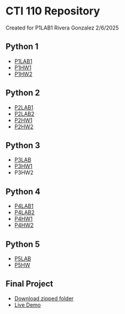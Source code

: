 # CTI 110 Repository
Created for P1LAB1
Rivera Gonzalez
2/6/2025

## Python 1
- [P1LAB1](https://github.com/luisdrg/cti110/blob/main/P1LAB1_RiveraGonzalezLuis.py)
- [P1HW1](https://github.com/luisdrg/cti110/blob/main/P1HW1_RiveraGonzalezLuis.py)
- [P1HW2](https://github.com/luisdrg/cti110/blob/main/P1HW2_RiveraGonzalezLuis.py)
  
## Python 2
- [P2LAB1](https://github.com/luisdrg/cti110/blob/main/P2LAB1_RiveraGonzalezLuis.py)
- [P2LAB2](https://github.com/luisdrg/cti110/blob/main/P2LAB2_RiveraGonzalezLuis.py)
- [P2HW1](https://github.com/luisdrg/cti110/blob/main/P2HW1_LuisRiveraGonzalez.py)
- [P2HW2](https://github.com/luisdrg/cti110/blob/main/P2HW2_RiveraGonzalezLuis.py)

## Python 3
- [P3LAB](https://github.com/luisdrg/cti110/blob/main/P3LAB_RiveraGonzalez.py)
- [P3HW1](https://github.com/luisdrg/cti110/blob/main/P3HW1_RiveraGonzalezLuis.py)
- P3HW2

## Python 4
- [P4LAB1](https://github.com/luisdrg/cti110/blob/main/P4Lab1_RiveraGonzalez.py)
- [P4LAB2](https://github.com/luisdrg/cti110/blob/main/P4LAB2_RiveraGonzalez.py)
- [P4HW1](https://github.com/luisdrg/cti110/blob/main/P4HW1_RiveraGonzalez.py)
- [P4HW2](https://github.com/luisdrg/cti110/blob/main/P4HW2_RiveraGonzalezLuis.py)

## Python 5
- [P5LAB](https://github.com/luisdrg/cti110/blob/main/P5LAB_RiveraGonzalezLuis.py)
- [P5HW](https://github.com/luisdrg/cti110/blob/main/P5HW_RiveraGonzalezLuis.py)

## Final Project
- [Download zipped folder](https://github.com/luisdrg/cti110/raw/refs/heads/main/final_project.zip)
- [Live Demo](https://luisdrg.github.io/)
